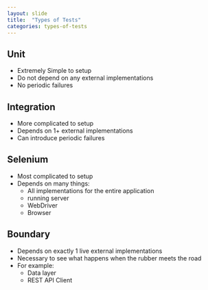 ```yaml
---
layout: slide
title:  "Types of Tests"
categories: types-of-tests
---
```


## Unit
* Extremely Simple to setup
* Do not depend on any external implementations
* No periodic failures

## Integration
* More complicated to setup
* Depends on 1+ external implementations
* Can introduce periodic failures

## Selenium
* Most complicated to setup
* Depends on many things:
    * All implementations for the entire application
    * running server
    * WebDriver
    * Browser

## Boundary
* Depends on exactly 1 live external implementations
* Necessary to see what happens when the rubber meets the road
* For example:
    * Data layer
    * REST API Client
